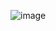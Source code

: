![image](https://github.com/GURSV/Table-Generator-OpenCV-Pytesseract/assets/110217871/5016ef74-3108-491d-9b6a-33fb7596ff71)
